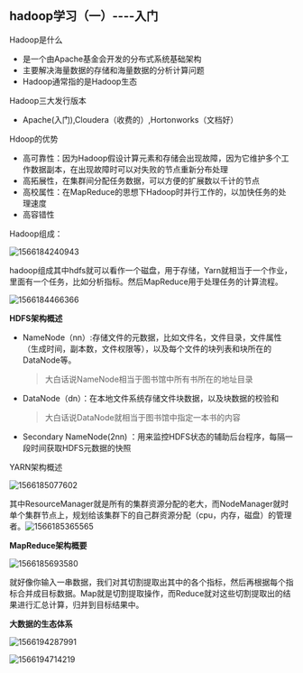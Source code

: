 ## hadoop学习（一）----入门

Hadoop是什么

* 是一个由Apache基金会开发的分布式系统基础架构
* 主要解决海量数据的存储和海量数据的分析计算问题
* Hadoop通常指的是Hadoop生态

Hadoop三大发行版本

* Apache(入门),Cloudera（收费的）,Hortonworks（文档好）

Hdoop的优势

* 高可靠性：因为Hadoop假设计算元素和存储会出现故障，因为它维护多个工作数据副本，在出现故障时可以对失败的节点重新分布处理
* 高拓展性，在集群间分配任务数据，可以方便的扩展数以千计的节点
* 高校属性：在MapReduce的思想下Hadoop时并行工作的，以加快任务的处理速度
* 高容错性



Hadoop组成：

![1566184240943](C:\Users\86137\AppData\Roaming\Typora\typora-user-images\1566184240943.png)

hadoop组成其中hdfs就可以看作一个磁盘，用于存储，Yarn就相当于一个作业，里面有一个任务，比如分析指标。然后MapReduce用于处理任务的计算流程。

![1566184466366](C:\Users\86137\AppData\Roaming\Typora\typora-user-images\1566184466366.png)



**HDFS架构概述**

* NameNode（nn）:存储文件的元数据，比如文件名，文件目录，文件属性（生成时间，副本数，文件权限等），以及每个文件的块列表和块所在的DataNode等。

  > 大白话说NameNode相当于图书馆中所有书所在的地址目录

* DataNode（dn）：在本地文件系统存储文件块数据，以及块数据的校验和

  > 大白话说DataNode就相当于图书馆中指定一本书的内容

* Secondary NameNode(2nn) ：用来监控HDFS状态的辅助后台程序，每隔一段时间获取HDFS元数据的快照



YARN架构概述

![1566185077602](C:\Users\86137\AppData\Roaming\Typora\typora-user-images\1566185077602.png)

其中ResourceManager就是所有的集群资源分配的老大，而NodeManager就时单个集群节点上，规划给该集群下的自己群资源分配（cpu，内存，磁盘）的管理者。![1566185365565](C:\Users\86137\AppData\Roaming\Typora\typora-user-images\1566185365565.png)



**MapReduce架构概要**

![1566185693580](C:\Users\86137\AppData\Roaming\Typora\typora-user-images\1566185693580.png)

就好像你输入一串数据，我们对其切割提取出其中的各个指标，然后再根据每个指标合并成目标数据。Map就是切割提取操作，而Reduce就对这些切割提取出的结果进行汇总计算，归并到目标结果中。





**大数据的生态体系**

![1566194287991](C:\Users\86137\AppData\Roaming\Typora\typora-user-images\1566194287991.png)

![1566194714219](C:\Users\86137\AppData\Roaming\Typora\typora-user-images\1566194714219.png)

